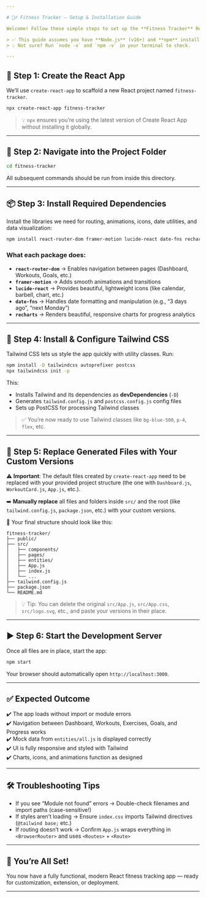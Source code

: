 ```yaml
---

# 🏋️‍♂️ Fitness Tracker — Setup & Installation Guide

Welcome! Follow these simple steps to set up the **Fitness Tracker** React application with routing, animations, icons, charts, and beautiful responsive styling powered by **Tailwind CSS**.

> ✅ This guide assumes you have **Node.js** (v16+) and **npm** installed on your machine.  
> 💡 Not sure? Run `node -v` and `npm -v` in your terminal to check.

---
```


## 🚀 Step 1: Create the React App

We’ll use `create-react-app` to scaffold a new React project named `fitness-tracker`.

```bash
npx create-react-app fitness-tracker
```

> 💡 `npx` ensures you’re using the latest version of Create React App without installing it globally.

---

## 📁 Step 2: Navigate into the Project Folder

```bash
cd fitness-tracker
```

All subsequent commands should be run from inside this directory.

---

## 📦 Step 3: Install Required Dependencies

Install the libraries we need for routing, animations, icons, date utilities, and data visualization:

```bash
npm install react-router-dom framer-motion lucide-react date-fns recharts
```

### What each package does:
- **`react-router-dom`** → Enables navigation between pages (Dashboard, Workouts, Goals, etc.)
- **`framer-motion`** → Adds smooth animations and transitions
- **`lucide-react`** → Provides beautiful, lightweight icons (like calendar, barbell, chart, etc.)
- **`date-fns`** → Handles date formatting and manipulation (e.g., “3 days ago”, “next Monday”)
- **`recharts`** → Renders beautiful, responsive charts for progress analytics

---

## 🎨 Step 4: Install & Configure Tailwind CSS

Tailwind CSS lets us style the app quickly with utility classes. Run:

```bash
npm install -D tailwindcss autoprefixer postcss
npx tailwindcss init -p
```

This:
- Installs Tailwind and its dependencies as **devDependencies** (`-D`)
- Generates `tailwind.config.js` and `postcss.config.js` config files
- Sets up PostCSS for processing Tailwind classes

> ✅ You’re now ready to use Tailwind classes like `bg-blue-500`, `p-4`, `flex`, etc.

---

## 📄 Step 5: Replace Generated Files with Your Custom Versions

⚠️ **Important**: The default files created by `create-react-app` need to be replaced with your provided project structure (the one with `Dashboard.js`, `WorkoutCard.js`, `App.js`, etc.).

➡️ **Manually replace** all files and folders inside `src/` and the root (like `tailwind.config.js`, `package.json`, etc.) with your custom versions.

📁 Your final structure should look like this:
```
fitness-tracker/
├── public/
├── src/
│   ├── components/
│   ├── pages/
│   ├── entities/
│   ├── App.js
│   ├── index.js
│   └── ...
├── tailwind.config.js
├── package.json
└── README.md
```

> 💡 Tip: You can delete the original `src/App.js`, `src/App.css`, `src/logo.svg`, etc., and paste your versions in their place.

---

## ▶️ Step 6: Start the Development Server

Once all files are in place, start the app:

```bash
npm start
```

Your browser should automatically open `http://localhost:3000`.

---

## ✅ Expected Outcome

✔️ The app loads without import or module errors  
✔️ Navigation between Dashboard, Workouts, Exercises, Goals, and Progress works  
✔️ Mock data from `entities/all.js` is displayed correctly  
✔️ UI is fully responsive and styled with Tailwind  
✔️ Charts, icons, and animations function as designed

---

## 🛠️ Troubleshooting Tips

- If you see “Module not found” errors → Double-check filenames and import paths (case-sensitive!)
- If styles aren’t loading → Ensure `index.css` imports Tailwind directives (`@tailwind base;` etc.)
- If routing doesn’t work → Confirm `App.js` wraps everything in `<BrowserRouter>` and uses `<Routes>` + `<Route>`

---

## 🎉 You’re All Set!

You now have a fully functional, modern React fitness tracking app — ready for customization, extension, or deployment.

---
